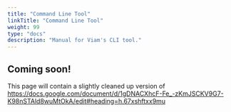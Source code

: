 ```yaml
---
title: "Command Line Tool"
linkTitle: "Command Line Tool"
weight: 99
type: "docs"
description: "Manual for Viam's CLI tool."
---
```

## Coming soon!

This page will contain a slightly cleaned up version of https://docs.google.com/document/d/1gDNACXhcF-Fe_-zKmJSCKV9G7-K98nSTAld8wuMtOkA/edit#heading=h.67xshftxx9mu

